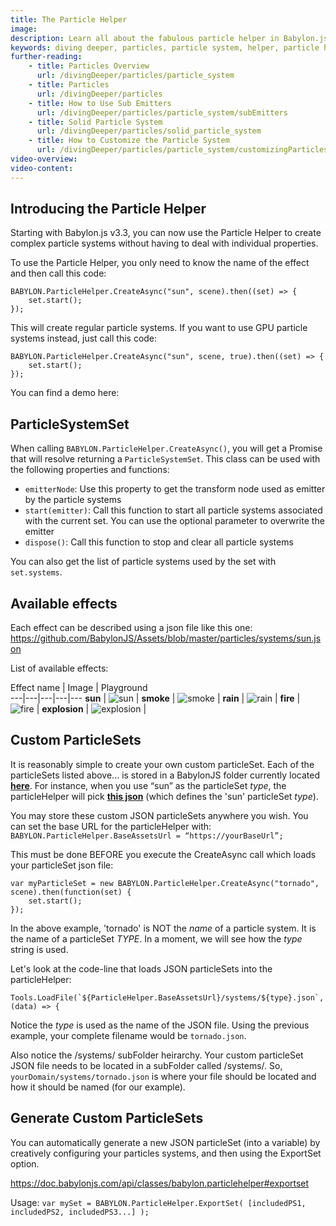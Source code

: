 ```yaml
---
title: The Particle Helper
image: 
description: Learn all about the fabulous particle helper in Babylon.js.
keywords: diving deeper, particles, particle system, helper, particle helper
further-reading:
    - title: Particles Overview
      url: /divingDeeper/particles/particle_system
    - title: Particles
      url: /divingDeeper/particles
    - title: How to Use Sub Emitters
      url: /divingDeeper/particles/particle_system/subEmitters
    - title: Solid Particle System
      url: /divingDeeper/particles/solid_particle_system
    - title: How to Customize the Particle System
      url: /divingDeeper/particles/particle_system/customizingParticles
video-overview:
video-content:
---
```


## Introducing the Particle Helper
Starting with Babylon.js v3.3, you can now use the Particle Helper to create complex particle systems without having to deal with individual properties.

To use the Particle Helper, you only need to know the name of the effect and then call this code:

```
BABYLON.ParticleHelper.CreateAsync("sun", scene).then((set) => {
    set.start();
});
```

This will create regular particle systems. If you want to use GPU particle systems instead, just call this code:

```
BABYLON.ParticleHelper.CreateAsync("sun", scene, true).then((set) => {
    set.start();
});
```

You can find a demo here: <Playground id="#1VGT5D#2" title="Particle Helper Example" description="Simple example of creating a particle system with the particle helper."/>

## ParticleSystemSet

When calling `BABYLON.ParticleHelper.CreateAsync()`, you will get a Promise that will resolve returning a `ParticleSystemSet`.
This class can be used with the following properties and functions:

* `emitterNode`: Use this property to get the transform node used as emitter by the particle systems
* `start(emitter)`: Call this function to start all particle systems associated with the current set. You can use the optional parameter to overwrite the emitter
* `dispose()`: Call this function to stop and clear all particle systems

You can also get the list of particle systems used by the set with `set.systems`.


## Available effects

Each effect can be described using a json file like this one: https://github.com/BabylonJS/Assets/blob/master/particles/systems/sun.json

List of available effects:

Effect name | Image | Playground  
---|---|---|---|--- 
**sun** | ![sun](/img/how_to/particles/sun.jpg) | <Playground id="#1VGT5D#2" title="Particle Sun Demo" description="Particle Sun Demo."/>
**smoke** | ![smoke](/img/how_to/particles/smoke.jpg) | <Playground id="#HT18SF#0" title="Particle Smoke Demo" description="Particle Smoke Demo."/>
**rain** | ![rain](/img/how_to/particles/rain.jpg) | <Playground id="#XQ8H3C#0" title="Particle Rain Demo" description="Particle Rain Demo."/>
**fire** | ![fire](/img/how_to/particles/fire.jpg) | <Playground id="#7IM02G#0" title="Particle Fire Demo" description="Particle Fire Demo."/> 
**explosion** | ![explosion](/img/how_to/particles/explosion.jpg) | <Playground id="#X37LS1#3" title="Particle Explosion Demo" description="Particle Explosion Demo."/>

## Custom ParticleSets

It is reasonably simple to create your own custom particleSet.  Each of the particleSets listed above... is stored in a BabylonJS folder currently located [**here**](https://github.com/BabylonJS/Assets/tree/master/particles/systems). For instance, when you use “sun” as the particleSet _type_, the particleHelper will pick [**this json**](https://github.com/BabylonJS/Assets/blob/master/particles/systems/sun.json) (which defines the 'sun' particleSet _type_).

You may store these custom JSON particleSets anywhere you wish. You can set the base URL for the particleHelper with:  ```BABYLON.ParticleHelper.BaseAssetsUrl = “https://yourBaseUrl”;```

This must be done BEFORE you execute the CreateAsync call which loads your particleSet json file:

```
var myParticleSet = new BABYLON.ParticleHelper.CreateAsync("tornado", scene).then(function(set) {
    set.start();
});
```
In the above example, 'tornado' is NOT the _name_ of a particle system.  It is the name of a particleSet _TYPE_.  In a moment, we will see how the _type_ string is used.

Let's look at the code-line that loads JSON particleSets into the particleHelper:

```Tools.LoadFile(`${ParticleHelper.BaseAssetsUrl}/systems/${type}.json`, (data) => {```

Notice the _type_ is used as the name of the JSON file.  Using the previous example, your complete filename would be ```tornado.json```.

Also notice the /systems/ subFolder heirarchy.  Your custom particleSet JSON file needs to be located in a subFolder called /systems/.  So, ```yourDomain/systems/tornado.json``` is where your file should be located and how it should be named (for our example).

## Generate Custom ParticleSets

You can automatically generate a new JSON particleSet (into a variable) by creatively configuring your particles systems, and then using the ExportSet option.

https://doc.babylonjs.com/api/classes/babylon.particlehelper#exportset

Usage:  ```var mySet = BABYLON.ParticleHelper.ExportSet( [includedPS1, includedPS2, includedPS3...] ); ```